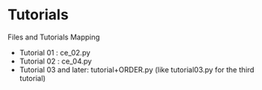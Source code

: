 # Tutorials

Files and Tutorials Mapping

* Tutorial 01 : ce_02.py
* Tutorial 02 : ce_04.py
* Tutorial 03 and later: tutorial+ORDER.py (like tutorial03.py for the third tutorial)
